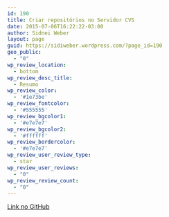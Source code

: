 ```yaml
---
id: 190
title: Criar repositórios no Servidor CVS
date: 2015-07-06T16:22:22-03:00
author: Sidnei Weber
layout: page
guid: https://sidiweber.wordpress.com/?page_id=190
geo_public:
  - "0"
wp_review_location:
  - bottom
wp_review_desc_title:
  - Resumo
wp_review_color:
  - '#1e73be'
wp_review_fontcolor:
  - '#555555'
wp_review_bgcolor1:
  - '#e7e7e7'
wp_review_bgcolor2:
  - '#ffffff'
wp_review_bordercolor:
  - '#e7e7e7'
wp_review_user_review_type:
  - star
wp_review_user_reviews:
  - "0"
wp_review_review_count:
  - "0"
---
```

<a href="https://gist.github.com/sidneiweber/d23e23e9436918291a58" target="_blank">Link no GitHub</a>